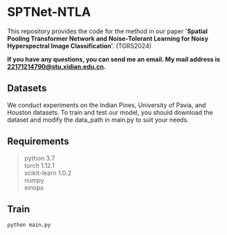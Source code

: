 # SPTNet-NTLA

This repository provides the code for the method in our paper '**Spatial Pooling Transformer Network and Noise-Tolerant Learning for Noisy Hyperspectral Image Classification**'. (TGRS2024)

**If you have any questions, you can send me an email. My mail address is 22171214790@stu.xidian.edu.cn.**

## Datasets

We conduct experiments on the Indian Pines, University of Pavia, and Houston datasets. To train and test our model, you should download the dataset and modify the data_path in main.py to suit your needs.

## Requirements

>python 3.7<br>
>torch 1.12.1<br>
>scikit-learn 1.0.2<br>
>numpy<br>
>einops

## Train

```python
python main.py
```
